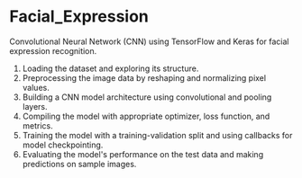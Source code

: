 # Facial_Expression

Convolutional Neural Network (CNN) using TensorFlow and Keras for facial expression recognition. 

1. Loading the dataset and exploring its structure.
2. Preprocessing the image data by reshaping and normalizing pixel values.
3. Building a CNN model architecture using convolutional and pooling layers.
4. Compiling the model with appropriate optimizer, loss function, and metrics.
5. Training the model with a training-validation split and using callbacks for model checkpointing.
6. Evaluating the model's performance on the test data and making predictions on sample images.
